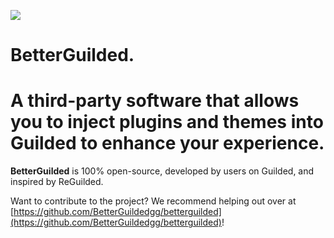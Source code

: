 ![](https://private-user-images.githubusercontent.com/149029289/399649145-1bd1db82-0467-4500-b506-7cc837d1b6d3.png?jwt=eyJhbGciOiJIUzI1NiIsInR5cCI6IkpXVCJ9.eyJpc3MiOiJnaXRodWIuY29tIiwiYXVkIjoicmF3LmdpdGh1YnVzZXJjb250ZW50LmNvbSIsImtleSI6ImtleTUiLCJleHAiOjE3MzU4MDY2MDYsIm5iZiI6MTczNTgwNjMwNiwicGF0aCI6Ii8xNDkwMjkyODkvMzk5NjQ5MTQ1LTFiZDFkYjgyLTA0NjctNDUwMC1iNTA2LTdjYzgzN2QxYjZkMy5wbmc_WC1BbXotQWxnb3JpdGhtPUFXUzQtSE1BQy1TSEEyNTYmWC1BbXotQ3JlZGVudGlhbD1BS0lBVkNPRFlMU0E1M1BRSzRaQSUyRjIwMjUwMTAyJTJGdXMtZWFzdC0xJTJGczMlMkZhd3M0X3JlcXVlc3QmWC1BbXotRGF0ZT0yMDI1MDEwMlQwODI1MDZaJlgtQW16LUV4cGlyZXM9MzAwJlgtQW16LVNpZ25hdHVyZT1iNmEwNDFiOWYzMzkzMDI0NDdlMjQ4OTY1YjZiMDNhNjk4YzZkZGE2NTM3MDYxOTMwZmNlMTMwOWViMTlhZmEzJlgtQW16LVNpZ25lZEhlYWRlcnM9aG9zdCJ9.JGTo-IKqLE-75nfh6Zoq9vWrtw51pzOAi4QSYRdi2xM)

# BetterGuilded.

# A third-party software that allows you to inject plugins and themes into Guilded to enhance your experience.

**BetterGuilded** is 100% open-source, developed by users on Guilded, and inspired by ReGuilded.

Want to contribute to the project? We recommend helping out over at [https://github.com/BetterGuildedgg/betterguilded](https://github.com/BetterGuildedgg/betterguilded)!
